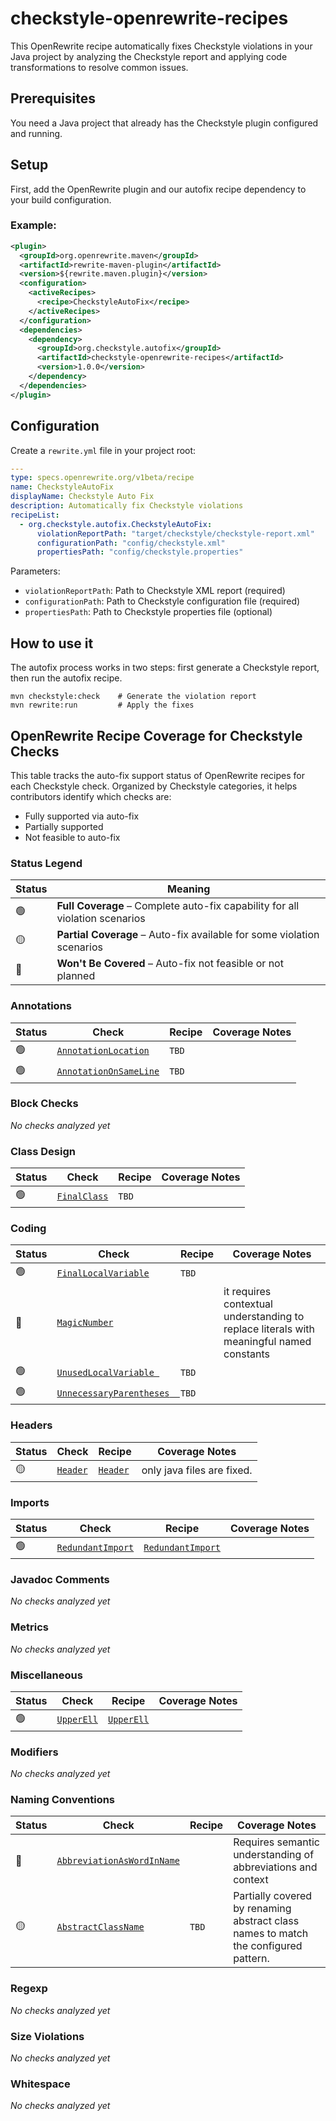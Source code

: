 # checkstyle-openrewrite-recipes
This OpenRewrite recipe automatically fixes Checkstyle violations in your Java project by analyzing the Checkstyle report and applying code transformations to resolve common issues.

## Prerequisites
You need a Java project that already has the Checkstyle plugin configured and running.

## Setup
First, add the OpenRewrite plugin and our autofix recipe dependency to your build configuration.

### Example:
```xml
<plugin>
  <groupId>org.openrewrite.maven</groupId>
  <artifactId>rewrite-maven-plugin</artifactId>
  <version>${rewrite.maven.plugin}</version>
  <configuration>
    <activeRecipes>
      <recipe>CheckstyleAutoFix</recipe>
    </activeRecipes>
  </configuration>
  <dependencies>
    <dependency>
      <groupId>org.checkstyle.autofix</groupId>
      <artifactId>checkstyle-openrewrite-recipes</artifactId>
      <version>1.0.0</version>
    </dependency>
  </dependencies>
</plugin>
```
## Configuration
Create a `rewrite.yml` file in your project root:

```yml
---
type: specs.openrewrite.org/v1beta/recipe
name: CheckstyleAutoFix
displayName: Checkstyle Auto Fix
description: Automatically fix Checkstyle violations
recipeList:
  - org.checkstyle.autofix.CheckstyleAutoFix:
      violationReportPath: "target/checkstyle/checkstyle-report.xml"
      configurationPath: "config/checkstyle.xml"
      propertiesPath: "config/checkstyle.properties"
```

Parameters:
- `violationReportPath`: Path to Checkstyle XML report (required)
- `configurationPath`: Path to Checkstyle configuration file (required)
- `propertiesPath`: Path to Checkstyle properties file (optional)

## How to use it
The autofix process works in two steps: first generate a Checkstyle report, then run the autofix recipe.
```
mvn checkstyle:check    # Generate the violation report
mvn rewrite:run         # Apply the fixes
```
## OpenRewrite Recipe Coverage for Checkstyle Checks

This table tracks the auto-fix support status of OpenRewrite recipes for each Checkstyle check. Organized by Checkstyle categories, it helps contributors identify which checks are:

- Fully supported via auto-fix 
- Partially supported 
- Not feasible to auto-fix 

### Status Legend

| Status | Meaning                                                                      |
|--------|------------------------------------------------------------------------------|
| 🟢     | **Full Coverage** – Complete auto-fix capability for all violation scenarios |
| 🟡     | **Partial Coverage** – Auto-fix available for some violation scenarios       |
| 🔴     | **Won't Be Covered** – Auto-fix not feasible or not planned                  |



### Annotations

| Status | Check                                                                                                                        | Recipe           | Coverage Notes |
|--------|------------------------------------------------------------------------------------------------------------------------------|------------------|----------------|
| 🟢     | [`AnnotationLocation`](https://checkstyle.sourceforge.io/checks/annotation/annotationlocation.html#AnnotationLocation)       | `TBD`            |                |
| 🟢     | [`AnnotationOnSameLine`](https://checkstyle.sourceforge.io/checks/annotation/annotationonsameline.html#AnnotationOnSameLine) | `TBD`            |                |

### Block Checks

_No checks analyzed yet_


### Class Design

| Status | Check                                                                                      | Recipe           | Coverage Notes |
|--------|--------------------------------------------------------------------------------------------|------------------|----------------|
| 🟢     | [`FinalClass`](https://checkstyle.sourceforge.io/checks/design/finalclass.html#FinalClass) | `TBD`            |                |



### Coding

| Status | Check                                                                                                                            | Recipe | Coverage Notes                                                                           |
|--------|----------------------------------------------------------------------------------------------------------------------------------|--------|------------------------------------------------------------------------------------------|
| 🟢     | [`FinalLocalVariable`](https://checkstyle.sourceforge.io/checks/coding/finallocalvariable.html#FinalLocalVariable)               | `TBD`  |                                                                                          |
| 🔴     | [`MagicNumber`](https://checkstyle.sourceforge.io/checks/coding/magicnumber.html#MagicNumber)                                    |        | it requires contextual understanding to replace literals with meaningful named constants |
| 🟢     | [`UnusedLocalVariable `](https://checkstyle.sourceforge.io/checks/coding/unusedlocalvariable.html#UnusedLocalVariable)           | `TBD`  |                                                                                          |
| 🟢     | [`UnnecessaryParentheses  `](https://checkstyle.sourceforge.io/checks/coding/unnecessaryparentheses.html#UnnecessaryParentheses) | `TBD`  |                                                                                          |



### Headers

| Status | Check                                                                           | Recipe                                                                                                                                      | Coverage Notes             |
|--------|---------------------------------------------------------------------------------|---------------------------------------------------------------------------------------------------------------------------------------------|----------------------------|
| 🟡     | [`Header`](https://checkstyle.sourceforge.io/checks/header/header.html#Header ) | [`Header`](https://github.com/checkstyle/checkstyle-openrewrite-recipes/blob/main/src/main/java/org/checkstyle/autofix/recipe/Header.java ) | only java files are fixed. |



### Imports


| Status | Check                                                                                                       | Recipe                                                                                                                                                       | Coverage Notes |
|--------|-------------------------------------------------------------------------------------------------------------|--------------------------------------------------------------------------------------------------------------------------------------------------------------|----------------|
| 🟢     | [`RedundantImport`](https://checkstyle.sourceforge.io/checks/imports/redundantimport.html#RedundantImport ) | [`RedundantImport`](https://github.com/checkstyle/checkstyle-openrewrite-recipes/blob/main/src/main/java/org/checkstyle/autofix/recipe/RedundantImport.java) |                |



### Javadoc Comments

_No checks analyzed yet_


### Metrics

_No checks analyzed yet_


### Miscellaneous

| Status | Check                                                                               | Recipe                                                                                                                                          | Coverage Notes |
|--------|-------------------------------------------------------------------------------------|-------------------------------------------------------------------------------------------------------------------------------------------------|----------------|
| 🟢     | [`UpperEll`](https://checkstyle.sourceforge.io/checks/misc/upperell.html#UpperEll ) | [`UpperEll`](https://github.com/checkstyle/checkstyle-openrewrite-recipes/blob/main/src/main/java/org/checkstyle/autofix/recipe/UpperEll.java ) |                |


### Modifiers

_No checks analyzed yet_


### Naming Conventions

| Status | Check                                                                                                                                | Recipe  | Coverage Notes                                                                       |
|--------|--------------------------------------------------------------------------------------------------------------------------------------|---------|--------------------------------------------------------------------------------------|
| 🔴     | [`AbbreviationAsWordInName`](https://checkstyle.sourceforge.io/checks/naming/abbreviationaswordinname.html#AbbreviationAsWordInName) |         | Requires semantic understanding of abbreviations and context                         |
| 🟡     | [`AbstractClassName`](https://checkstyle.sourceforge.io/checks/naming/abstractclassname.html#AbstractClassName)                      | `TBD`   | Partially covered by renaming abstract class names to match the configured pattern.  | 


### Regexp

_No checks analyzed yet_


### Size Violations

_No checks analyzed yet_


### Whitespace

_No checks analyzed yet_


